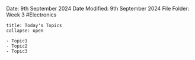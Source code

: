 Date: 9th September 2024
Date Modified: 9th September 2024
File Folder: Week 3
#Electronics

```ad-abstract
title: Today's Topics
collapse: open

- Topic1
- Topic2
- Topic3

```

